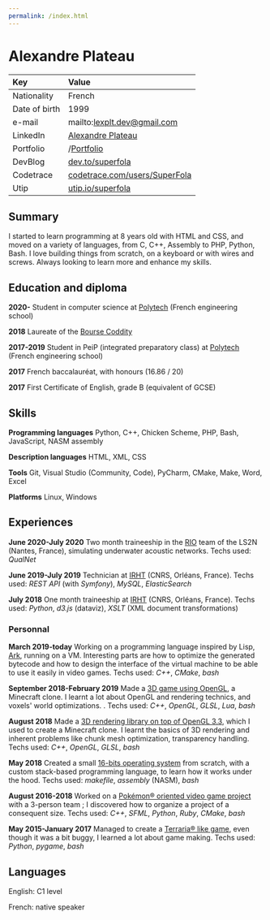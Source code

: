 ```yaml
---
permalink: /index.html
---
```


Alexandre Plateau
=================

| Key           | Value                                                                        |
| :------------ | :--------------------------------------------------------------------------- |
| Nationality   | French                                                                       |
| Date of birth | 1999                                                                         |
| e-mail        | mailto:<lexplt.dev@gmail.com>                                                |
| LinkedIn      | [Alexandre Plateau](https://www.linkedin.com/in/alexandre-plateau-53a014151) |
| Portfolio     | /[Portfolio](/portfolio.html)                                                |
| DevBlog       | [dev.to/superfola](https://dev.to/superfola)                                 |
| Codetrace     | [codetrace.com/users/SuperFola](https://codetrace.com/users/SuperFola)       |
| Utip          | [utip.io/superfola](https://utip.io/superfola)                               |

## Summary

I started to learn programming at 8 years old with HTML and CSS, and moved on a variety of languages, from C, C++, Assembly to PHP, Python, Bash. I love building things from scratch, on a keyboard or with wires and screws. Always looking to learn more and enhance my skills.

## Education and diploma

**2020-** Student in computer science at [Polytech](http://www.polytech-reseau.org/en/home/) (French engineering school)

**2018** Laureate of the [Bourse Coddity](http://bourse.coddity.com)

**2017-2019** Student in PeiP (integrated preparatory class) at [Polytech](http://www.polytech-reseau.org/en/home/) (French engineering school)

**2017** French baccalauréat, with honours (16.86 / 20)

**2017** First Certificate of English, grade B (equivalent of GCSE)

## Skills

**Programming languages** Python, C++, Chicken Scheme, PHP, Bash, JavaScript, NASM assembly

**Description languages** HTML, XML, CSS

**Tools** Git, Visual Studio (Community, Code), PyCharm, CMake, Make, Word, Excel

**Platforms** Linux, Windows

## Experiences

**June 2020-July 2020** Two month traineeship in the [RIO](https://www.ls2n.fr/equipe/rio/) team of the LS2N (Nantes, France), simulating underwater acoustic networks. Techs used: *QualNet*

**June 2019-July 2019** Technician at [IRHT](http://irht.cnrs.fr/) (CNRS, Orléans, France). Techs used: *REST API* (with *Symfony*), *MySQL*, *ElasticSearch*

**July 2018** One month traineeship at [IRHT](http://irht.cnrs.fr/) (CNRS, Orléans, France). Techs used: *Python*, *d3.js* (dataviz), *XSLT* (XML document transformations)

### Personnal

**March 2019-today** Working on a programming language inspired by Lisp, [Ark](https://github.com/ArkScript-lang/Ark), running on a VM. Interesting parts are how to optimize the generated bytecode and how to design the interface of the virtual machine to be able to use it easily in video games. Techs used: *C++*, *CMake*, *bash*

**September 2018-February 2019** Made a [3D game using OpenGL](https://superfola.itch.io/the-fate-of-marcus), a Minecraft clone. I learnt a lot about OpenGL and rendering technics, and voxels' world optimizations. . Techs used: *C++*, *OpenGL*, *GLSL*, *Lua*, *bash*

**August 2018** Made a [3D rendering library on top of OpenGL 3.3](https://gitlab.com/SuperFola/Zavtrak), which I used to create a Minecraft clone. I learnt the basics of 3D rendering and inherent problems like chunk mesh optimization, transparency handling. Techs used: *C++*, *OpenGL*, *GLSL*, *bash*

**May 2018** Created a small [16-bits operating system](https://github.com/SuperFola/project-E) from scratch, with a custom stack-based programming language, to learn how it works under the hood. Techs used: *makefile*, *assembly* (NASM), *bash*

**August 2016-2018** Worked on a [Pokémon® oriented video game project](https://github.com/SuperFola/Unamed-Endive) with a 3-person team ; I discovered how to organize a project of a consequent size. Techs used: *C++*, *SFML*, *Python*, *Ruby*, *CMake*, *bash*

**May 2015-January 2017** Managed to create a [Terraria® like game](https://github.com/SuperFola/UrWorld-Alpha-3.x), even though it was a bit buggy, I learned a lot about game making. Techs used: *Python*, *pygame*, *bash*

## Languages

English: C1 level

French: native speaker
